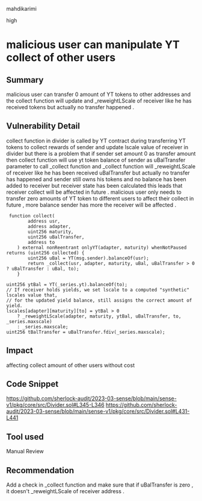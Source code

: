 mahdikarimi

high

# malicious user can manipulate YT collect of other users

## Summary
malicious user can transfer 0 amount of YT tokens to other addresses and the collect function will update and _reweightLScale of receiver like he has received tokens but actually no transfer happened . 
## Vulnerability Detail
collect function in divider is called by YT contract during transferring YT tokens to collect rewards of sender and update lscale value of receiver in divider but there is a problem that if sender set amount 0 as transfer amount then collect function will use yt token balance of sender as uBalTransfer parameter to call _collect function and _collect function will _reweightLScale of receiver like he has been received uBalTransfer but actually no transfer has happened and sender still owns his tokens and no balance has been added to receiver but receiver state has been calculated this leads that receiver collect will be affected in future . 
malicious user only needs to transfer zero amounts of YT token to different users to affect their collect in future , more balance sender has more the receiver will be affected . 
```solidity
 function collect(
        address usr,
        address adapter,
        uint256 maturity,
        uint256 uBalTransfer,
        address to
    ) external nonReentrant onlyYT(adapter, maturity) whenNotPaused returns (uint256 collected) {
        uint256 uBal = YT(msg.sender).balanceOf(usr);
        return _collect(usr, adapter, maturity, uBal, uBalTransfer > 0 ? uBalTransfer : uBal, to);
    }
```
```solidity
uint256 ytBal = YT(_series.yt).balanceOf(to);
// If receiver holds yields, we set lscale to a computed "synthetic" lscales value that,
// for the updated yield balance, still assigns the correct amount of yield.
lscales[adapter][maturity][to] = ytBal > 0
    ? _reweightLScale(adapter, maturity, ytBal, uBalTransfer, to, _series.maxscale)
    : _series.maxscale;
uint256 tBalTransfer = uBalTransfer.fdiv(_series.maxscale);
```
## Impact
affecting collect amount of other users without cost 
## Code Snippet
https://github.com/sherlock-audit/2023-03-sense/blob/main/sense-v1/pkg/core/src/Divider.sol#L345-L346
https://github.com/sherlock-audit/2023-03-sense/blob/main/sense-v1/pkg/core/src/Divider.sol#L431-L441
## Tool used

Manual Review

## Recommendation
Add a check in _collect function and make sure that if uBalTransfer is zero , it doesn't _reweightLScale of receiver address .